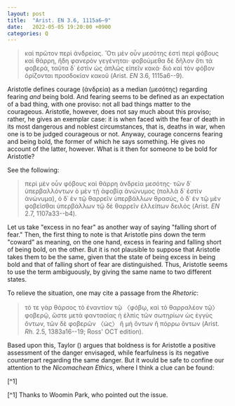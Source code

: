 ```yaml
---
layout: post
title:  "Arist. EN 3.6, 1115a6–9"
date:   2022-05-05 19:20:00 +0900
categories: Q
---
```

>καὶ πρῶτον περὶ ἀνδρείας. Ὅτι μὲν οὖν μεσότης ἐστὶ περὶ
φόβους καὶ θάρρη, ἤδη φανερὸν γεγένηται· φοβούμεθα
δὲ δῆλον ὅτι τὰ φοβερά, ταῦτα δ᾽ ἐστὶν ὡς ἁπλῶς εἰπεῖν
κακά· διὸ καὶ τὸν φόβον ὁρίζονται προσδοκίαν κακοῦ (Arist. *EN* 3.6, 1115a6--9).

Aristotle defines courage (ἀνδρεία) as a median (μεσότης) regarding fearing *and* being bold. And fearing seems to be defined as an expectation of a bad thing, with one proviso: not all bad things matter to the courageous. Aristotle, however, does not say much about this proviso; rather, he gives an exemplar case: it is when faced with the fear of death in its most dangerous and noblest circumstances, that is, deaths in war, when one is to be judged courageous or not.
Anyway, courage concerns fearing and being bold, the former of which he says something. He gives no account of the latter, however. What is it then for someone to be bold for Aristotle?

See the following:
>περὶ μὲν οὖν φόβους καὶ θάρρη ἀνδρεία μεσότης· τῶν δ᾽ ὑπερβαλλόντων ὁ μὲν τῇ ἀφοβίᾳ ἀνώνυμος
(πολλὰ δ᾽ ἐστὶν ἀνώνυμα), ὁ δ᾽ ἐν τῷ θαρρεῖν ὑπερβάλλων θρασύς, ὁ δ᾽ ἐν τῷ μὲν φοβεῖσθαι ὑπερβάλλων τῷ δὲ
θαρρεῖν ἐλλείπων δειλός (Arist. *EN* 2.7, 1107a33--b4).

Let us take "excess in no fear" as another way of saying "falling short of fear." Then, the first thing to note is that Aristotle pins down the term "coward" as meaning, on the one hand, excess in fearing and falling short of being bold, on the other. But it is not plausible to suppose that Aristotle takes them to be the same, given that the state of being excess in being bold and that of falling short of fear are distinguished. Thus, Aristotle seems to use the term ambiguously, by giving the same name to two different states.

To relieve the situation, one may cite a passage from the *Rhetoric*:

>τό τε γὰρ θάρσος τὸ ἐναντίον τῷ
〈φόβῳ, καὶ τὸ θαρραλέον τῷ〉φοβερῷ, ὥστε μετὰ φαντασίας ἡ
ἐλπὶς τῶν σωτηρίων ὡς ἐγγὺς ὄντων, τῶν δὲ φοβερῶν 〈ὡς〉 ἢ
μὴ ὄντων ἢ πόρρω ὄντων (Arist. *Rh.* 2.5, 1383a16--19; Ross' OCT edition).

Based upon this, Taylor () argues that boldness is for Aristotle a positive assessment of the danger envisaged, while fearfulness is its negative counterpart regarding the same danger. But it would be safe to confine our attention to the *Nicomachean Ethics*, where I think a clue can be found:

>

[^1]

[^1] Thanks to Woomin Park, who pointed out the issue.